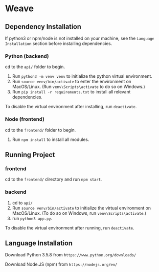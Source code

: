 # Weave

## Dependency Installation

If python3 or npm/node is not installed on your machine, see the `Language Installation` section before installing dependencies.

### Python (backend)
cd to the `api/` folder to begin.

1. Run `python3 -m venv venv` to initialize the python virtual environment.
2. Run `source venv/bin/activate` to enter the environment on MacOS/Linux.
   (Run `venv\Scripts\activate` to do so on Windows.)
3. Run `pip install -r requirements.txt` to install all relevant dependencies.

To disable the virtual environment after installing, run `deactivate`.


### Node (frontend)
cd to the `frontend/` folder to begin.

1. Run `npm install` to install all modules.

## Running Project

### frontend
cd to the `frontend/` directory and run `npm start.`

### backend
1. cd to `api/`
2. Run `source venv/bin/activate` to initialize the virtual environment on MacOS/Linux.
   (To do so on Windows, run `venv\Scripts\activate`.)
3. run `python3 app.py`.

To disable the virtual environment after running, run `deactivate`.

## Language Installation

Download Python 3.5.8 from `https://www.python.org/downloads/`

Download Node.JS (npm) from `https://nodejs.org/en/`